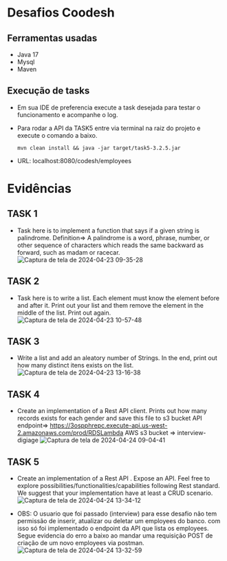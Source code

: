 # Desafios Coodesh

## Ferramentas usadas 
    
- Java 17
- Mysql
- Maven

## Execução de tasks
- Em sua IDE de preferencia execute a task desejada para testar o funcionamento e acompanhe o log.
- Para rodar a API da TASK5 entre via terminal na raiz do projeto e execute o comando a baixo.

      mvn clean install && java -jar target/task5-3.2.5.jar
- URL: localhost:8080/codesh/employees

# Evidências

## TASK 1 
- Task here is to implement a function that says if a given string is palindrome.
Definition=> A palindrome is a word, phrase, number, or other sequence of characters which reads the same backward as forward, such as madam or racecar.
![Captura de tela de 2024-04-23 09-35-28](https://github.com/andre-arao/coodesh/assets/99445336/b4ddc36e-dbf3-4e56-9367-fbfac0cc938c)

## TASK 2
- Task here is to write a list. Each element must know the element before and
 after it. Print out your list and them remove the element in the middle of
 the list. Print out again.
![Captura de tela de 2024-04-23 10-57-48](https://github.com/andre-arao/coodesh/assets/99445336/e823c6fb-5c4d-4ae5-ad1c-d916aa7264cd)

## TASK 3
- Write a list and add an aleatory number of Strings. In the end, print out how
 many distinct itens exists on the list.
![Captura de tela de 2024-04-23 13-16-38](https://github.com/andre-arao/coodesh/assets/99445336/38285860-aab5-4934-b1fa-74aae908a0b6)

## TASK 4
- Create an implementation of a Rest API client.
Prints out how many records exists for each gender and save this file to s3 bucket
API endpoint=> https://3ospphrepc.execute-api.us-west-2.amazonaws.com/prod/RDSLambda AWS s3 bucket => interview-digiage
![Captura de tela de 2024-04-24 09-04-41](https://github.com/andre-arao/coodesh/assets/99445336/c92a1858-2d37-46b3-890f-1c1a538b3fb2)

## TASK 5
- Create an implementation of a Rest API .
 Expose an API. Feel free to explore possibilities/functionalities/capabilities following Rest standard.
 We suggest that your implementation have at least a CRUD scenario.
![Captura de tela de 2024-04-24 13-34-12](https://github.com/andre-arao/coodesh/assets/99445336/fe950d72-e4d9-412f-a353-48a36ff0b151)

- OBS: O usuario que foi passado (interview) para esse desafio não tem permissão de inserir, atualizar ou deletar um employees do banco. com isso só foi implementado o endpoint da API que lista os employees. Segue evidencia do erro a baixo ao mandar uma requisição POST de criação de um novo employees via postman.
![Captura de tela de 2024-04-24 13-32-59](https://github.com/andre-arao/coodesh/assets/99445336/6a7ec3e1-3534-46c9-8409-2124f9668417)

